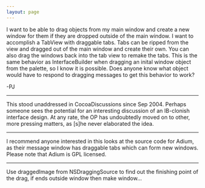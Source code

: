 ```yaml
---
layout: page
---
```


I want to be able to drag objects from my main window and create a new window for them if they are dropped outside
of the main window.  I want to accomplish a TabView with draggable tabs.  Tabs can be ripped from the view and dragged out 
of the main window and create their own.  You can also drag the windows back into the tab view to remake the tabs.  This is the same behavior as InterfaceBuilder when dragging an inital window object from the palette, so I know it is possible. Does anyone know what object would have to respond to dragging messages to get this behavior to work?

-PJ

----

This stood unaddressed in CocoaDiscussions since Sep 2004. Perhaps someone sees the potential for an interesting discussion of an IB-clonish interface design.  At any rate, the OP has undoubtedly moved on to other, more pressing matters, as [s]he never elaborated the idea.

----

I recommend anyone interested in this looks at the source code for Adium, as their message window has draggable tabs which can form new windows. Please note that Adium is GPL licensed.

----

Use draggedImage from NSDraggingSource to find out the finishing point of the drag, if ends outside window then make window...
